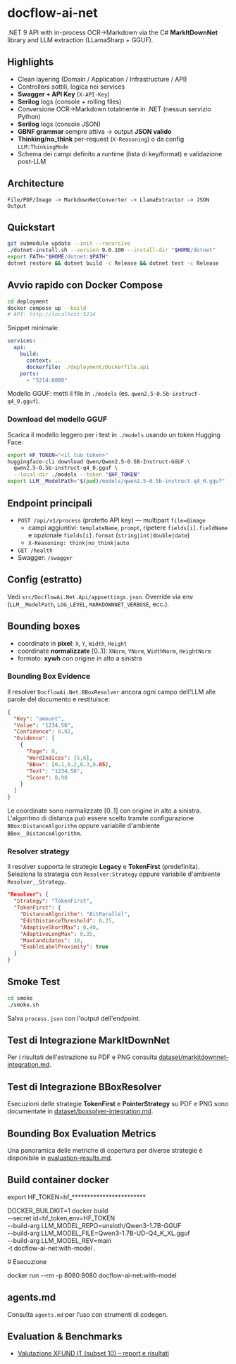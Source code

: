 # docflow-ai-net

.NET 9 API with in-process OCR→Markdown via the C# **MarkItDownNet** library and LLM extraction (LLamaSharp + GGUF).

## Highlights
- Clean layering (Domain / Application / Infrastructure / API)
- Controllers sottili, logica nei services
- **Swagger + API Key** (`X-API-Key`)
- **Serilog** logs (console + rolling files)
- Conversione OCR→Markdown totalmente in .NET (nessun servizio Python)
- **Serilog** logs (console JSON)
- **GBNF grammar** sempre attiva → output **JSON valido**
- **Thinking/no_think** per-request (`X-Reasoning`) o da config `LLM:ThinkingMode`
- Schema dei campi definito a runtime (lista di key/format) e validazione post-LLM
 
## Architecture
```
File/PDF/Image -> MarkdownNetConverter -> LlamaExtractor -> JSON Output
```

## Quickstart
```bash
git submodule update --init --recursive
./dotnet-install.sh --version 9.0.100 --install-dir "$HOME/dotnet"
export PATH="$HOME/dotnet:$PATH"
dotnet restore && dotnet build -c Release && dotnet test -c Release
```

## Avvio rapido con Docker Compose
```bash
cd deployment
docker compose up --build
# API: http://localhost:5214
```
Snippet minimale:
```yaml
services:
  api:
    build:
      context: ..
      dockerfile: ./deployment/Dockerfile.api
    ports:
      - "5214:8080"
```
Modello GGUF: metti il file in `./models` (es. `qwen2.5-0.5b-instruct-q4_0.gguf`).

### Download del modello GGUF
Scarica il modello leggero per i test in `./models` usando un token Hugging Face:
```bash
export HF_TOKEN="<il tuo token>"
huggingface-cli download Qwen/Qwen2.5-0.5B-Instruct-GGUF \
  qwen2.5-0.5b-instruct-q4_0.gguf \
  --local-dir ./models --token "$HF_TOKEN"
export LLM__ModelPath="$(pwd)/models/qwen2.5-0.5b-instruct-q4_0.gguf"
```

## Endpoint principali
- `POST /api/v1/process` (protetto API key) — multipart `file=@image`
  - campi aggiuntivi: `templateName`, `prompt`, ripetere `fields[i].fieldName` e opzionale `fields[i].format` (`string|int|double|date`)
  - `X-Reasoning: think|no_think|auto`
- `GET /health`
- Swagger: `/swagger`

## Config (estratto)
Vedi `src/DocflowAi.Net.Api/appsettings.json`. Override via env (`LLM__ModelPath`, `LOG_LEVEL`, `MARKDOWNNET_VERBOSE`, ecc.).

## Bounding boxes
- coordinate in **pixel**: `X`, `Y`, `Width`, `Height`
- coordinate **normalizzate** \[0..1]: `XNorm`, `YNorm`, `WidthNorm`, `HeightNorm`
- formato: **xywh** con origine in alto a sinistra

### Bounding Box Evidence
Il resolver `DocflowAi.Net.BBoxResolver` ancora ogni campo dell'LLM alle parole del documento e restituisce:

```json
{
  "Key": "amount",
  "Value": "1234.56",
  "Confidence": 0.92,
  "Evidence": [
    {
      "Page": 0,
      "WordIndices": [5,6],
      "BBox": [0.1,0.2,0.3,0.05],
      "Text": "1234.56",
      "Score": 0.98
    }
  ]
}
```

Le coordinate sono normalizzate [0..1] con origine in alto a sinistra. L'algoritmo di distanza può essere scelto tramite configurazione `BBox:DistanceAlgorithm` oppure variabile d'ambiente `BBox__DistanceAlgorithm`.

### Resolver strategy
Il resolver supporta le strategie **Legacy** e **TokenFirst** (predefinita). Seleziona la strategia con `Resolver:Strategy` oppure variabile d'ambiente `Resolver__Strategy`.

```json
"Resolver": {
  "Strategy": "TokenFirst",
  "TokenFirst": {
    "DistanceAlgorithm": "BitParallel",
    "EditDistanceThreshold": 0.25,
    "AdaptiveShortMax": 0.40,
    "AdaptiveLongMax": 0.35,
    "MaxCandidates": 10,
    "EnableLabelProximity": true
  }
}
```

## Smoke Test
```bash
cd smoke
./smoke.sh
```
Salva `process.json` con l'output dell'endpoint.

## Test di Integrazione MarkItDownNet
Per i risultati dell'estrazione su PDF e PNG consulta [dataset/markitdownnet-integration.md](dataset/markitdownnet-integration.md).

## Test di Integrazione BBoxResolver
Esecuzioni delle strategie **TokenFirst** e **PointerStrategy** su PDF e PNG sono documentate in [dataset/boxsolver-integration.md](dataset/boxsolver-integration.md).

## Bounding Box Evaluation Metrics
Una panoramica delle metriche di copertura per diverse strategie è disponibile in [evaluation-results.md](evaluation-results.md).

## Build container docker

export HF_TOKEN=hf_************************

DOCKER_BUILDKIT=1 docker build \
  --secret id=hf_token,env=HF_TOKEN \
  --build-arg LLM_MODEL_REPO=unsloth/Qwen3-1.7B-GGUF \
  --build-arg LLM_MODEL_FILE=Qwen3-1.7B-UD-Q4_K_XL.gguf \
  --build-arg LLM_MODEL_REV=main \
  -t docflow-ai-net:with-model .

# Esecuzione

docker run --rm -p 8080:8080 docflow-ai-net:with-model

## agents.md
Consulta `agents.md` per l’uso con strumenti di codegen.

## Evaluation & Benchmarks
- [Valutazione XFUND IT (subset 10) – report e risultati](docs/XFUND_IT_Eval.md)
